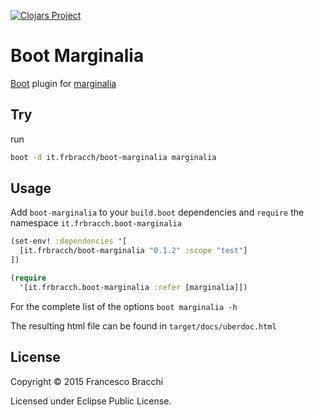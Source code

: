 [![Clojars Project](http://clojars.org/it.frbracch/boot-marginalia/latest-version.svg)](http://clojars.org/it.frbracch/boot-marginalia)

# Boot Marginalia

[Boot](https://github.com/boot-clj/boot) plugin for [marginalia](https://fogus.github.io/marginalia/)

## Try

run 

```bash
boot -d it.frbracch/boot-marginalia marginalia
```

## Usage

Add `boot-marginalia` to your `build.boot` dependencies and `require` the namespace `it.frbracch.boot-marginalia`

```clj
(set-env! :dependencies '[
  [it.frbracch/boot-marginalia "0.1.2" :scope "test"]
])

(require
  '[it.frbracch.boot-marginalia :refer [marginalia]])
```

For the complete list of the options `boot marginalia -h`

The resulting html file can be found in `target/docs/uberdoc.html`

## License

Copyright © 2015 Francesco Bracchi

Licensed under Eclipse Public License.
